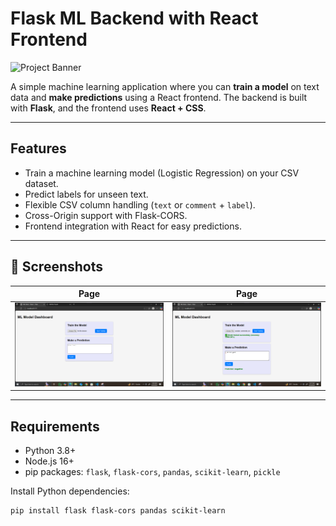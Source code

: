 # Flask ML Backend with React Frontend

![Project Banner](path/to/your/image.png)

A simple machine learning application where you can **train a model** on text data and **make predictions** using a React frontend. The backend is built with **Flask**, and the frontend uses **React + CSS**.

---

## Features

- Train a machine learning model (Logistic Regression) on your CSV dataset.
- Predict labels for unseen text.
- Flexible CSV column handling (`text` or `comment` + `label`).
- Cross-Origin support with Flask-CORS.
- Frontend integration with React for easy predictions.

---
## 📸 Screenshots

|  Page | Page|
|-----------|----------------|
| ![image1](screenshots/image1.png) |![image2](screenshots/image2.png) 

---

## Requirements

- Python 3.8+
- Node.js 16+
- pip packages: `flask`, `flask-cors`, `pandas`, `scikit-learn`, `pickle`

Install Python dependencies:

```bash
pip install flask flask-cors pandas scikit-learn
